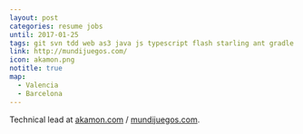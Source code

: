 ```yaml
---
layout: post
categories: resume jobs
until: 2017-01-25
tags: git svn tdd web as3 java js typescript flash starling ant gradle maven kanban scrum pomodoro webgl stage3d games promises android ios mobile intellij kotlin jtransc libgdx
link: http://mundijuegos.com/
icon: akamon.png
notitle: true
map:
  - Valencia
  - Barcelona
---
```


Technical lead at [akamon.com](http://akamon.com/) / [mundijuegos.com](http://mundijuegos.com/).
